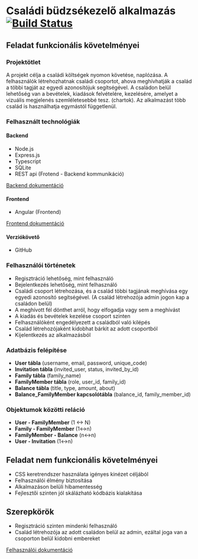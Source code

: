

# Családi büdzsékezelő alkalmazás [![Build Status](https://travis-ci.com/szabifabian/family-expense-tracker.svg?branch=master)](https://travis-ci.com/szabifabian/family-expense-tracker)

## Feladat funkcionális követelményei

### Projektötlet

A projekt célja a családi költségek nyomon követése, naplózása. A felhasználók létrehozhatnak családi csoportot, ahova meghívhatják a család a többi tagját az egyedi azonosítójuk segítségével. A családon belül lehetőség van a bevételek, kiadások felvételére, kezelésére, amelyet a vizuális megjelenés szemléletesebbé tesz. (chartok). Az alkalmazást több család is használhatja egymástól függetlenül.

### Felhasznált technológiák

#### Backend
- Node.js
- Express.js
- Typescript 
- SQLite  
- REST api  (Frotend - Backend kommunikáció)

[Backend dokumentáció](https://github.com/szabifabian/family-expense-tracker/wiki/Backend-dokument%C3%A1ci%C3%B3)

#### Frontend
- Angular (Frontend)

[Frontend dokumentáció](https://github.com/szabifabian/family-expense-tracker/wiki/Frontend-dokument%C3%A1ci%C3%B3)

#### Verziókövető

- GitHub

### Felhasználói történetek

- Regisztráció lehetőség, mint felhasználó  
- Bejelentkezés lehetőség, mint felhasználó 
- Családi csoport létrehozása, és a család többi tagjának meghívása egy egyedi azonosító segítségével. (A család létrehozója admin jogon kap a családon belül)
- A meghívott fél dönthet arról, hogy elfogadja vagy sem a meghívást  
- A kiadás és bevételek kezelése csoport szinten  
- Felhasználóként engedélyezett a családból való kilépés  
- Család létrehozójaként kidobhat bárkit az adott csoportból  
- Kijelentkezés az alkalmazásból  
  
### Adatbázis felépítése

- **User tábla**  (username, email, password, unique_code)
- **Invitation tábla** (invited_user, status, invited_by_id)
- **Family tábla** (family_name)
- **FamilyMember tábla** (role, user_id, family_id)
- **Balance tábla** (title, type, amount, about)  
- **Balance_FamilyMember kapcsolótábla** (balance_id, family_member_id)
  
### Objektumok közötti reláció  
  
- **User - FamilyMember**  (1 <-> N)
- **Family - FamilyMember**  (1<->n)
- **FamilyMember - Balance**  (n<->n)
- **User - Invitation** (1<->n)

## Feladat nem funkcionális követelményei  
  
- CSS keretrendszer használata igényes kinézet céljából  
- Felhasználói élmény biztosítása  
- Alkalmazáson belüli hibamentesség  
- Fejlesztői szinten jól skálázható kódbázis kialakítása

## Szerepkörök

- Regisztráció szinten mindenki felhasználó  
- Család létrehozója az adott családon belül az admin, ezáltal joga van a csoporton belül kidobni embereket

[Felhasználói dokumentáció](https://github.com/szabifabian/family-expense-tracker/wiki/Felhaszn%C3%A1l%C3%B3i-dokument%C3%A1ci%C3%B3)
